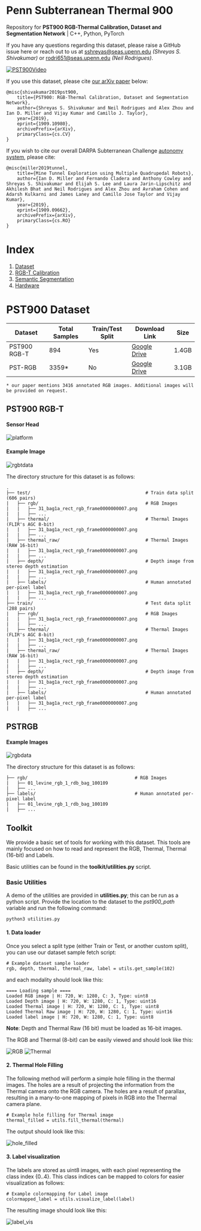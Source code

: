 # Penn Subterranean Thermal 900

Repository for **PST900 RGB-Thermal Calibration, Dataset and Segmentation Network** | C++, Python, PyTorch

If you have any questions regarding this dataset, please raise a GitHub issue here or reach out to us at sshreyas@seas.upenn.edu *(Shreyas S. Shivakumar)* or rodri651@seas.upenn.edu *(Neil Rodrigues)*.

[![PST900Video](http://img.youtube.com/vi/8nZ-uYN7BG0/0.jpg)](http://www.youtube.com/watch?v=8nZ-uYN7BG0)

If you use this dataset, please cite [our arXiv paper](https://arxiv.org/abs/1909.10980) below:
```
@misc{shivakumar2019pst900,
    title={PST900: RGB-Thermal Calibration, Dataset and Segmentation Network},
    author={Shreyas S. Shivakumar and Neil Rodrigues and Alex Zhou and Ian D. Miller and Vijay Kumar and Camillo J. Taylor},
    year={2019},
    eprint={1909.10980},
    archivePrefix={arXiv},
    primaryClass={cs.CV}
}
```

If you wish to cite our overall DARPA Subterranean Challenge [autonomy system](https://arxiv.org/abs/1909.09662), please cite:
```
@misc{miller2019tunnel,
    title={Mine Tunnel Exploration using Multiple Quadrupedal Robots},
    author={Ian D. Miller and Fernando Cladera and Anthony Cowley and Shreyas S. Shivakumar and Elijah S. Lee and Laura Jarin-Lipschitz and Akhilesh Bhat and Neil Rodrigues and Alex Zhou and Avraham Cohen and Adarsh Kulkarni and James Laney and Camillo Jose Taylor and Vijay Kumar},
    year={2019},
    eprint={1909.09662},
    archivePrefix={arXiv},
    primaryClass={cs.RO}
}
```

# Index

1. [Dataset](/README.md)
2. [RGB-T Calibration](/RGBTCalibration.md)
3. [Semantic Segmentation](/pstnet/README.md)
4. [Hardware](/HardwareSpec.md)

# PST900 Dataset

| Dataset  | Total Samples | Train/Test Split | Download Link | Size | 
| ------------- | ------------- | ------------ | ------------ | ------------ | 
| PST900 RGB-T  | 894  | Yes | [Google Drive](https://drive.google.com/open?id=1hZeM-MvdUC_Btyok7mdF00RV-InbAadm) | 1.4GB | 
| PST-RGB   | 3359*  | No | [Google Drive](https://drive.google.com/file/d/1E455FCQ7CjE5VrYwr9msuNL8_5E5TTdn/view?usp=sharing) | 3.1GB | 

```
* our paper mentions 3416 annotated RGB images. Additional images will be provided on request.
```

## PST900 RGB-T

#### Sensor Head

![platform](/imgs/robotplatform.png)

#### Example Image

![rgbtdata](/imgs/pstrgbt.png)

The directory structure for this dataset is as follows:
```
.
├── test/                                           # Train data split (606 pairs)
|   ├── rgb/                                        # RGB Images 
|   |   ├── 31_bag1a_rect_rgb_frame0000000007.png   
|   |   ├── ...
|   ├── thermal/                                    # Thermal Images (FLIR's AGC 8-bit)
|   |   ├── 31_bag1a_rect_rgb_frame0000000007.png
|   |   ├── ...
|   ├── thermal_raw/                                # Thermal Images (RAW 16-bit)
|   |   ├── 31_bag1a_rect_rgb_frame0000000007.png
|   |   ├── ...
|   ├── depth/                                      # Depth image from stereo depth estimation
|   |   ├── 31_bag1a_rect_rgb_frame0000000007.png
|   |   ├── ...
|   ├── labels/                                     # Human annotated per-pixel label
|   |   ├── 31_bag1a_rect_rgb_frame0000000007.png
|   |   ├── ...
├── train/                                          # Test data split (288 pairs)
|   ├── rgb/                                        # RGB Images 
|   |   ├── 31_bag1a_rect_rgb_frame0000000007.png   
|   |   ├── ...
|   ├── thermal/                                    # Thermal Images (FLIR's AGC 8-bit)
|   |   ├── 31_bag1a_rect_rgb_frame0000000007.png
|   |   ├── ...
|   ├── thermal_raw/                                # Thermal Images (RAW 16-bit)
|   |   ├── 31_bag1a_rect_rgb_frame0000000007.png
|   |   ├── ...
|   ├── depth/                                      # Depth image from stereo depth estimation
|   |   ├── 31_bag1a_rect_rgb_frame0000000007.png
|   |   ├── ...
|   ├── labels/                                     # Human annotated per-pixel label
|   |   ├── 31_bag1a_rect_rgb_frame0000000007.png
|   |   ├── ...
```

## PSTRGB

#### Example Images

![rgbdata](/imgs/pstrgb.png)

The directory structure for this dataset is as follows:
```
├── rgb/                                        # RGB Images 
|   ├── 01_levine_rgb_1_rdb_bag_100109   
|   ├── ...
├── labels/                                     # Human annotated per-pixel label
|   ├── 01_levine_rgb_1_rdb_bag_100109
|   ├── ...
```


## Toolkit

We provide a basic set of tools for working with this dataset. This tools are mainly focused on how to read and represent the RGB, Thermal, Thermal (16-bit) and Labels.

Basic utilities can be found in the **toolkit/utilities.py** script.

### Basic Utilities

A demo of the utilities are provided in **utilities.py**; this can be run as a python script. Provide the location to the dataset to the *pst900_path* variable and run the following command:

```
python3 utilities.py
```

#### 1. Data loader

Once you select a split type (either Train or Test, or another custom split), you can use our dataset sample fetch script:

```
# Example dataset sample loader
rgb, depth, thermal, thermal_raw, label = utils.get_sample(102)
```

and each modality should look like this:
```
==== Loading sample ====
Loaded RGB image | H: 720, W: 1280, C: 3, Type: uint8
Loaded Depth image | H: 720, W: 1280, C: 1, Type: uint16
Loaded Thermal image | H: 720, W: 1280, C: 1, Type: uint8
Loaded Thermal Raw image | H: 720, W: 1280, C: 1, Type: uint16
Loaded label image | H: 720, W: 1280, C: 1, Type: uint8
```

**Note**: Depth and Thermal Raw (16 bit) must be loaded as 16-bit images.

The RGB and Thermal (8-bit) can be easily viewed and should look like this:

![RGB](/imgs/utils_rgb_loader.png)
![Thermal](/imgs/utils_thermal_loader.png)

#### 2. Thermal Hole Filling

The following method will perform a simple hole filling in the thermal images. The holes are a result of projecting the information from the Thermal camera onto the RGB camera. The holes are a result of parallax, resulting in a many-to-one mapping of pixels in RGB into the Thermal camera plane.

```
# Example hole filling for Thermal image
thermal_filled = utils.fill_thermal(thermal)
```

The output should look like this:

![hole_filled](/imgs/thermal_hole_filling.png)

#### 3. Label visualization

The labels are stored as uint8 images, with each pixel representing the class index {0..4}. This class indices can be mapped to colors for easier visualization as follows:

```
# Example colormapping for Label image
colormapped_label = utils.visualize_label(label)
```

The resulting image should look like this:

![label_vis](/imgs/utils_label_vis.png)
